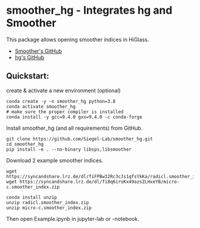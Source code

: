 # smoother_hg - Integrates hg and Smoother

This package allows opening smoother indices in HiGlass.

- [Smoother's GitHub](https://github.com/Siegel-Lab/Smoother "go to smoother's github") 
- [hg's GitHub](https://github.com/manzt/hg "go to hg's github") 

## Quickstart: 

create & activate a new environment (optional)
```
conda create -y -n smoother_hg python=3.8
conda activate smoother_hg
# make sure the proper compiler is installed
conda install -y gcc=9.4.0 gxx=9.4.0 -c conda-forge
```

Install smoother_hg (and all requirements) from GitHub.
```
git clone https://github.com/Siegel-Lab/smoother_hg.git
cd smoother_hg
pip install -e . --no-binary libsps,libsmoother
```

Download 2 example smoother indices.
```
wget https://syncandshare.lrz.de/dl/fiFPBw32Rc3cJs1qfsYkKa/radicl.smoother_index.zip
wget https://syncandshare.lrz.de/dl/fi8q6iroKx49azsZLHxeYB/micro-c.smoother_index.zip

conda install unzip
unzip radicl.smoother_index.zip
unzip micro-c.smoother_index.zip
```

Then open Example.ipynb in jupyter-lab or -notebook.
